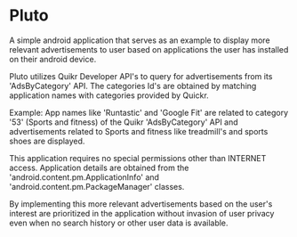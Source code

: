 # Pluto

A simple android application that serves as an example to display more relevant advertisements to user based on applications the user has installed on their android device.

Pluto utilizes Quikr Developer API's to query for advertisements from its 'AdsByCategory' API.
The categories Id's are obtained by matching application names with categories provided by Quickr.

Example: App names like 'Runtastic' and 'Google Fit' are related to category '53' (Sports and fitness) of the Quikr 'AdsByCategory' API and advertisements related to Sports and fitness like treadmill's and sports shoes are displayed.

This application requires no special permissions other than INTERNET access. Application details are obtained from the 
'android.content.pm.ApplicationInfo'
and 'android.content.pm.PackageManager' classes.

By implementing this more relevant advertisements based on the user's interest are prioritized in the application without invasion of user privacy even when no search history or other user data is available.
